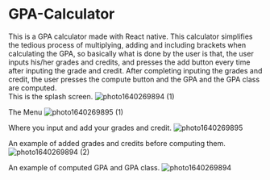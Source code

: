 # GPA-Calculator
This is a GPA calculator made with React native. This calculator simplifies the tedious process of multiplying, adding and including brackets when calculating the GPA, so basically what is done by the user is that, the user inputs his/her grades and credits, and presses the add button every time after inputing the grade and credit. After completing inputing the grades and credit, the user presses the compute button and the GPA and the GPA class are computed.  
This is the splash screen.
![photo1640269894 (1)](https://user-images.githubusercontent.com/39125180/147261149-4fe633c7-aebc-41bf-87cd-05b20bbb67e2.jpeg)

The Menu
![photo1640269895 (1)](https://user-images.githubusercontent.com/39125180/147261225-56d9d1b1-ad5e-4986-8d97-0e6aebbd7b2d.jpeg)

Where you input and add your grades and credit.
![photo1640269895](https://user-images.githubusercontent.com/39125180/147261331-b15b4bde-469a-4fec-a5d8-42ea33d5ae30.jpeg)

An example of added grades and credits before computing them.
![photo1640269894 (2)](https://user-images.githubusercontent.com/39125180/147261401-678620d1-0a6c-4f44-986a-de385acb6053.jpeg)

An example of computed GPA and GPA class.
![photo1640269894](https://user-images.githubusercontent.com/39125180/147261490-471c9c53-a51e-4828-bf1a-995ca5da0b97.jpeg)
